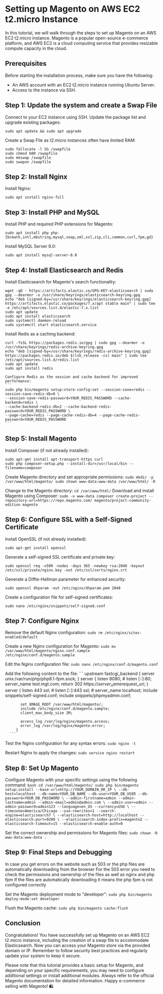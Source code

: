 # Setting up Magento on AWS EC2 t2.micro Instance

In this tutorial, we will walk through the steps to set up Magento on an AWS EC2 t2.micro instance. Magento is a popular open-source e-commerce platform, and AWS EC2 is a cloud computing service that provides resizable compute capacity in the cloud.

## Prerequisites
Before starting the installation process, make sure you have the following:
- An AWS account with an EC2 t2.micro instance running Ubuntu Server.
- Access to the instance via SSH.

## Step 1: Update the system and create a Swap File
 Connect to your EC2 instance using SSH.
 Update the package list and upgrade existing packages:
   ```
   sudo apt update && sudo apt upgrade
   ```
 Create a Swap File as t2.micro instances often have limited RAM:
   ```
   sudo fallocate -l 5G /swapfile
   sudo chmod 600 /swapfile
   sudo mkswap /swapfile
   sudo swapon /swapfile
   ```

## Step 2: Install Nginx
 Install Nginx:
   ```
   sudo apt install nginx-full
   ```

## Step 3: Install PHP and MySQL
 Install PHP and required PHP extensions for Magento:
   ```
   sudo apt install php php-{bcmath,intl,mbstring,mysql,soap,xml,xsl,zip,cli,common,curl,fpm,gd}
   ```

 Install MySQL Server 8.0:
   ```
   sudo apt install mysql-server-8.0
   ```

## Step 4: Install Elasticsearch and Redis
 Install Elasticsearch for Magento's search functionality:
   ```
   wget -qO - https://artifacts.elastic.co/GPG-KEY-elasticsearch | sudo gpg --dearmor -o /usr/share/keyrings/elasticsearch-keyring.gpg
   echo "deb [signed-by=/usr/share/keyrings/elasticsearch-keyring.gpg] https://artifacts.elastic.co/packages/7.x/apt stable main" | sudo tee -a /etc/apt/sources.list.d/elastic-7.x.list
   sudo apt update
   sudo apt install elasticsearch
   sudo systemctl daemon-reload
   sudo systemctl start elasticsearch.service
   ```

 Install Redis as a caching backend:
   ```
   curl -fsSL https://packages.redis.io/gpg | sudo gpg --dearmor -o /usr/share/keyrings/redis-archive-keyring.gpg
   echo "deb [signed-by=/usr/share/keyrings/redis-archive-keyring.gpg] https://packages.redis.io/deb $(lsb_release -cs) main" | sudo tee /etc/apt/sources.list.d/redis.list
   sudo apt update
   sudo apt install redis
   ```

    Configure Redis as the session and cache backend for improved performance:
    ```
    sudo php bin/magento setup:store-config:set --session-save=redis --session-save-redis-db=0 \
    --session-save-redis-password=YOUR_REDIS_PASSWORD --cache-backend=redis \
    --cache-backend-redis-db=2 --cache-backend-redis-password=YOUR_REDIS_PASSWORD \
    --page-cache=redis --page-cache-redis-db=4 --page-cache-redis-password=YOUR_REDIS_PASSWORD
    ```

## Step 5: Install Magento
 Install Composer (if not already installed):
   ```
   sudo apt-get install apt-transport-https curl
   sudo php composer-setup.php --install-dir=/usr/local/bin --filename=composer
   ```

 Create Magento directory and set appropriate permissions:
    ```
    sudo mkdir -p /var/www/html/magento/
    sudo chown www-data:www-data /var/www/html/ -R
    ```

 Change to the Magento directory:
    ```
    cd /var/www/html/
    ```
 Download and install Magento using Composer:
    ```
    sudo -u www-data composer create-project --repository-url=https://repo.magento.com/ magento/project-community-edition magento
    ```
## Step 6: Configure SSL with a Self-Signed Certificate
   Install OpenSSL (if not already installed):
   ```
   sudo apt-get install openssl
   ```

   Generate a self-signed SSL certificate and private key:
   ```
   sudo openssl req -x509 -nodes -days 365 -newkey rsa:2048 -keyout /etc/ssl/private/nginx.key -out /etc/ssl/certs/nginx.crt
   ```

   Generate a Diffie-Hellman parameter for enhanced security:
   ```
   sudo openssl dhparam -out /etc/nginx/dhparam.pem 2048
   ```

   Create a configuration file for self-signed certificates:
   ```
   sudo nano /etc/nginx/snippets/self-signed.conf
   ```

## Step 7: Configure Nginx
 Remove the default Nginx configuration:
    ```
    sudo rm /etc/nginx/sites-enabled/default
    ```

 Create a new Nginx configuration for Magento:
    ```
    sudo mv /var/www/html/magento/nginx.conf.sample /etc/nginx/conf.d/magento.sample
    ```

 Edit the Nginx configuration file:
    ```
    sudo nano /etc/nginx/conf.d/magento.conf
    ```

 Add the following content to the file:
      ```
    upstream fastcgi_backend {
            server unix:/var/run/php/php8.1-fpm.sock;
         }
         server {
                 listen 8080;
         #        listen [::]:80;
                 server_name test.mgt.com;
                 return 302 https://$server_name$request_uri;
         }
         server {
           listen 443 ssl;
         #  listen [::]:443 ssl;
         #  server_name localhost;
           include snippets/self-signed.conf;
           include snippets/phpmyadmin.conf;
         
           set $MAGE_ROOT /var/www/html/magento/;
           include /etc/nginx/conf.d/magento.sample;
           client_max_body_size 2M;
         
           access_log /var/log/nginx/magento.access;
           error_log /var/log/nginx/magento.error;
         }
      ```
 Test the Nginx configuration for any syntax errors:
    ```
    sudo nginx -t
    ```

 Restart Nginx to apply the changes:
    ```
    sudo service nginx restart
    ```

## Step 8: Set Up Magento
 Configure Magento with your specific settings using the following command:
    ```bash
    cd /var/www/html/magento/
    sudo php bin/magento setup:install --base-url=http://YOUR_DOMAIN_OR_IP \
    --db-host=localhost --db-name=YOUR_DB_NAME --db-user=YOUR_DB_USER --db-password=YOUR_DB_PASSWORD \
    --admin-firstname=admin --admin-lastname=admin --admin-email=admin@admin.com \
    --admin-user=admin --admin-password=admin123 --language=en_US --currency=USD \
    --timezone=America/Chicago --use-rewrites=1 --search-engine=elasticsearch7 \
    --elasticsearch-host=http://localhost --elasticsearch-port=9200 \
    --elasticsearch-index-prefix=magento2 --elasticsearch-timeout=15 --elasticsearch-enable-auth=0
    ```

 Set the correct ownership and permissions for Magento files:
    ```
    sudo chown -R www-data:www-data .
    ```

## Step 9: Final Steps and Debugging

In case you get errors on the website such as 503 or the php files are automatically downloading from the browser
For the 503 error you need to check the permissions and ownership of the files as well as nginx and php fpm
If the files are automatically downloading it means the php fpm is not configured correctly

 Set the Magento deployment mode to "developer":
    ```
    sudo php bin/magento deploy:mode:set developer
    ```

 Flush the Magento cache:
    ```
    sudo php bin/magento cache:flush
    ``` 

## Conclusion
Congratulations! You have successfully set up Magento on an AWS EC2 t2.micro instance, including the creation of a swap file to accommodate Elasticsearch. Now you can access your Magento store via the provided domain or IP. Remember to follow security best practices and regularly update your system to keep it secure.

Please note that this tutorial provides a basic setup for Magento, and depending on your specific requirements, you may need to configure additional settings or install additional modules. Always refer to the official Magento documentation for detailed information. Happy e-commerce selling with Magento! 🛍️
